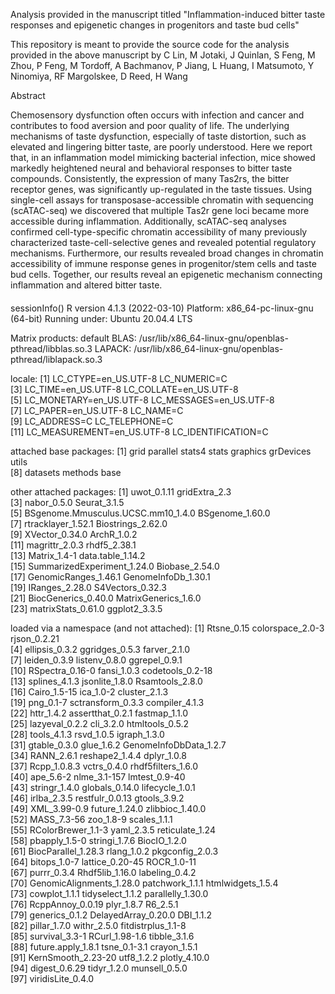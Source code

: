 Analysis provided in the manuscript titled "Inflammation-induced bitter taste responses and epigenetic changes in progenitors and taste bud cells" 

This repository is meant to provide the source code for the analysis provided in the above manuscript by C Lin, M Jotaki, J Quinlan, S Feng, 
M Zhou, P Feng, M Tordoff, A Bachmanov, P Jiang, L Huang, I Matsumoto, Y Ninomiya, RF Margolskee, D Reed, H Wang

Abstract

Chemosensory dysfunction often occurs with infection and cancer and contributes to food aversion and poor quality of life. The underlying 
mechanisms of taste dysfunction, especially of taste distortion, such as elevated and lingering bitter taste, are poorly understood. Here 
we report that, in an inflammation model mimicking bacterial infection, mice showed markedly heightened neural and behavioral responses to 
bitter taste compounds. Consistently, the expression of many Tas2rs, the bitter receptor genes, was significantly up-regulated in the taste
tissues. Using single-cell assays for transposase-accessible chromatin with sequencing (scATAC-seq) we discovered that multiple Tas2r gene 
loci became more accessible during inflammation. Additionally, scATAC-seq analyses confirmed cell-type-specific chromatin accessibility of 
many previously characterized taste-cell-selective genes and revealed potential regulatory mechanisms. Furthermore, our results revealed 
broad changes in chromatin accessibility of immune response genes in progenitor/stem cells and taste bud cells. Together, our results reveal
an epigenetic mechanism connecting inflammation and altered bitter taste.


####
sessionInfo()
R version 4.1.3 (2022-03-10)
Platform: x86_64-pc-linux-gnu (64-bit)
Running under: Ubuntu 20.04.4 LTS

Matrix products: default
BLAS:   /usr/lib/x86_64-linux-gnu/openblas-pthread/libblas.so.3
LAPACK: /usr/lib/x86_64-linux-gnu/openblas-pthread/liblapack.so.3

locale:
 [1] LC_CTYPE=en_US.UTF-8       LC_NUMERIC=C              
 [3] LC_TIME=en_US.UTF-8        LC_COLLATE=en_US.UTF-8    
 [5] LC_MONETARY=en_US.UTF-8    LC_MESSAGES=en_US.UTF-8   
 [7] LC_PAPER=en_US.UTF-8       LC_NAME=C                 
 [9] LC_ADDRESS=C               LC_TELEPHONE=C            
[11] LC_MEASUREMENT=en_US.UTF-8 LC_IDENTIFICATION=C       

attached base packages:
 [1] grid      parallel  stats4    stats     graphics  grDevices utils    
 [8] datasets  methods   base     

other attached packages:
 [1] uwot_0.1.11                        gridExtra_2.3                     
 [3] nabor_0.5.0                        Seurat_3.1.5                      
 [5] BSgenome.Mmusculus.UCSC.mm10_1.4.0 BSgenome_1.60.0                   
 [7] rtracklayer_1.52.1                 Biostrings_2.62.0                 
 [9] XVector_0.34.0                     ArchR_1.0.2                       
[11] magrittr_2.0.3                     rhdf5_2.38.1                      
[13] Matrix_1.4-1                       data.table_1.14.2                 
[15] SummarizedExperiment_1.24.0        Biobase_2.54.0                    
[17] GenomicRanges_1.46.1               GenomeInfoDb_1.30.1               
[19] IRanges_2.28.0                     S4Vectors_0.32.3                  
[21] BiocGenerics_0.40.0                MatrixGenerics_1.6.0              
[23] matrixStats_0.61.0                 ggplot2_3.3.5                     

loaded via a namespace (and not attached):
 [1] Rtsne_0.15               colorspace_2.0-3         rjson_0.2.21            
 [4] ellipsis_0.3.2           ggridges_0.5.3           farver_2.1.0            
 [7] leiden_0.3.9             listenv_0.8.0            ggrepel_0.9.1           
[10] RSpectra_0.16-0          fansi_1.0.3              codetools_0.2-18        
[13] splines_4.1.3            jsonlite_1.8.0           Rsamtools_2.8.0         
[16] Cairo_1.5-15             ica_1.0-2                cluster_2.1.3           
[19] png_0.1-7                sctransform_0.3.3        compiler_4.1.3          
[22] httr_1.4.2               assertthat_0.2.1         fastmap_1.1.0           
[25] lazyeval_0.2.2           cli_3.2.0                htmltools_0.5.2         
[28] tools_4.1.3              rsvd_1.0.5               igraph_1.3.0            
[31] gtable_0.3.0             glue_1.6.2               GenomeInfoDbData_1.2.7  
[34] RANN_2.6.1               reshape2_1.4.4           dplyr_1.0.8             
[37] Rcpp_1.0.8.3             vctrs_0.4.0              rhdf5filters_1.6.0      
[40] ape_5.6-2                nlme_3.1-157             lmtest_0.9-40           
[43] stringr_1.4.0            globals_0.14.0           lifecycle_1.0.1         
[46] irlba_2.3.5              restfulr_0.0.13          gtools_3.9.2            
[49] XML_3.99-0.9             future_1.24.0            zlibbioc_1.40.0         
[52] MASS_7.3-56              zoo_1.8-9                scales_1.1.1            
[55] RColorBrewer_1.1-3       yaml_2.3.5               reticulate_1.24         
[58] pbapply_1.5-0            stringi_1.7.6            BiocIO_1.2.0            
[61] BiocParallel_1.28.3      rlang_1.0.2              pkgconfig_2.0.3         
[64] bitops_1.0-7             lattice_0.20-45          ROCR_1.0-11             
[67] purrr_0.3.4              Rhdf5lib_1.16.0          labeling_0.4.2          
[70] GenomicAlignments_1.28.0 patchwork_1.1.1          htmlwidgets_1.5.4       
[73] cowplot_1.1.1            tidyselect_1.1.2         parallelly_1.30.0       
[76] RcppAnnoy_0.0.19         plyr_1.8.7               R6_2.5.1                
[79] generics_0.1.2           DelayedArray_0.20.0      DBI_1.1.2               
[82] pillar_1.7.0             withr_2.5.0              fitdistrplus_1.1-8      
[85] survival_3.3-1           RCurl_1.98-1.6           tibble_3.1.6            
[88] future.apply_1.8.1       tsne_0.1-3.1             crayon_1.5.1            
[91] KernSmooth_2.23-20       utf8_1.2.2               plotly_4.10.0           
[94] digest_0.6.29            tidyr_1.2.0              munsell_0.5.0           
[97] viridisLite_0.4.0  
